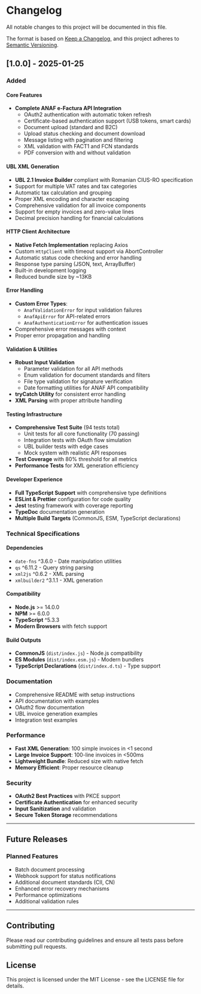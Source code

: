 # Changelog

All notable changes to this project will be documented in this file.

The format is based on [Keep a Changelog](https://keepachangelog.com/en/1.0.0/),
and this project adheres to [Semantic Versioning](https://semver.org/spec/v2.0.0.html).

## [1.0.0] - 2025-01-25

### Added

#### Core Features
- **Complete ANAF e-Factura API Integration**
  - OAuth2 authentication with automatic token refresh
  - Certificate-based authentication support (USB tokens, smart cards)
  - Document upload (standard and B2C)
  - Upload status checking and document download
  - Message listing with pagination and filtering
  - XML validation with FACT1 and FCN standards
  - PDF conversion with and without validation

#### UBL XML Generation
- **UBL 2.1 Invoice Builder** compliant with Romanian CIUS-RO specification
- Support for multiple VAT rates and tax categories
- Automatic tax calculation and grouping
- Proper XML encoding and character escaping
- Comprehensive validation for all invoice components
- Support for empty invoices and zero-value lines
- Decimal precision handling for financial calculations

#### HTTP Client Architecture
- **Native Fetch Implementation** replacing Axios
- Custom `HttpClient` with timeout support via AbortController
- Automatic status code checking and error handling
- Response type parsing (JSON, text, ArrayBuffer)
- Built-in development logging
- Reduced bundle size by ~13KB

#### Error Handling
- **Custom Error Types**:
  - `AnafValidationError` for input validation failures
  - `AnafApiError` for API-related errors
  - `AnafAuthenticationError` for authentication issues
- Comprehensive error messages with context
- Proper error propagation and handling

#### Validation & Utilities
- **Robust Input Validation**
  - Parameter validation for all API methods
  - Enum validation for document standards and filters
  - File type validation for signature verification
  - Date formatting utilities for ANAF API compatibility
- **tryCatch Utility** for consistent error handling
- **XML Parsing** with proper attribute handling

#### Testing Infrastructure
- **Comprehensive Test Suite** (94 tests total)
  - Unit tests for all core functionality (70 passing)
  - Integration tests with OAuth flow simulation
  - UBL builder tests with edge cases
  - Mock system with realistic API responses
- **Test Coverage** with 80% threshold for all metrics
- **Performance Tests** for XML generation efficiency

#### Developer Experience
- **Full TypeScript Support** with comprehensive type definitions
- **ESLint & Prettier** configuration for code quality
- **Jest** testing framework with coverage reporting
- **TypeDoc** documentation generation
- **Multiple Build Targets** (CommonJS, ESM, TypeScript declarations)

### Technical Specifications

#### Dependencies
- `date-fns` ^3.6.0 - Date manipulation utilities
- `qs` ^6.11.2 - Query string parsing
- `xml2js` ^0.6.2 - XML parsing
- `xmlbuilder2` ^3.1.1 - XML generation

#### Compatibility
- **Node.js** >= 14.0.0
- **NPM** >= 6.0.0
- **TypeScript** ^5.3.3
- **Modern Browsers** with fetch support

#### Build Outputs
- **CommonJS** (`dist/index.js`) - Node.js compatibility
- **ES Modules** (`dist/index.esm.js`) - Modern bundlers
- **TypeScript Declarations** (`dist/index.d.ts`) - Type support

### Documentation
- Comprehensive README with setup instructions
- API documentation with examples
- OAuth2 flow documentation
- UBL invoice generation examples
- Integration test examples

### Performance
- **Fast XML Generation**: 100 simple invoices in <1 second
- **Large Invoice Support**: 100-line invoices in <500ms
- **Lightweight Bundle**: Reduced size with native fetch
- **Memory Efficient**: Proper resource cleanup

### Security
- **OAuth2 Best Practices** with PKCE support
- **Certificate Authentication** for enhanced security
- **Input Sanitization** and validation
- **Secure Token Storage** recommendations

---

## Future Releases

### Planned Features
- Batch document processing
- Webhook support for status notifications
- Additional document standards (CII, CN)
- Enhanced error recovery mechanisms
- Performance optimizations
- Additional validation rules

---

## Contributing

Please read our contributing guidelines and ensure all tests pass before submitting pull requests.

## License

This project is licensed under the MIT License - see the LICENSE file for details.
